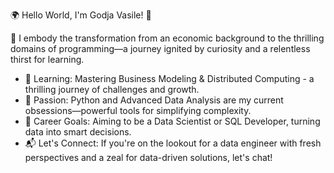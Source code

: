 🌍 Hello World, I'm Godja Vasile! 👋

📖 I embody the transformation from an economic background to the thrilling domains of programming—a journey ignited by curiosity and a relentless thirst for learning.

- 🔭 Learning: Mastering Business Modeling & Distributed Computing - a thrilling journey of challenges and growth.
- 🌱 Passion: Python and Advanced Data Analysis are my current obsessions—powerful tools for simplifying complexity.
- 🤔 Career Goals: Aiming to be a Data Scientist or SQL Developer, turning data into smart decisions.
- 📬 Let's Connect: If you're on the lookout for a data engineer with fresh perspectives and a zeal for data-driven solutions, let's chat!
